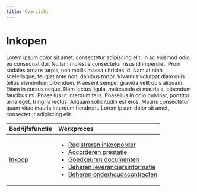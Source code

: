 ```yaml
---
title: Overzicht
---
```


# Inkopen

Lorem ipsum dolor sit amet, consectetur adipiscing elit. In ac euismod odio, eu consequat dui. Nullam molestie consectetur risus id imperdiet. Proin sodales ornare turpis, non mollis massa ultricies id. Nam at nibh scelerisque, feugiat ante non, dapibus tortor. Vivamus volutpat diam quis tellus elementum bibendum. Praesent semper gravida velit quis aliquam. Etiam in cursus neque. Nam lectus ligula, malesuada et mauris a, bibendum faucibus mi. Phasellus ut interdum felis. Phasellus in odio pulvinar, porttitor urna eget, fringilla lectus. Aliquam sollicitudin est eros. Mauris consectetur quam vitae mauris interdum hendrerit. Lorem ipsum dolor sit amet, consectetur adipiscing elit.


Bedrijfsfunctie | Werkproces
:--- | :---
[Inkoop](inkoop/inkoop-overzicht.md) | <ul><li>[Registreren inkooporder](inkoop/registreren-inkooporder.md)</li><li>[Accorderen prestatie](inkoop/accorderen-prestatie.md)</li><li>[Goedkeuren documenten](inkoop/goedkeuren-documenten.md)</li><li>[Beheren leveranciersinformatie](inkoop/beheren-leveranciersinformatie.md)</li><li>[Beheren onderhoudscontracten](inkoop/beheren-onderhoudscontracten.md)</li></ul>
